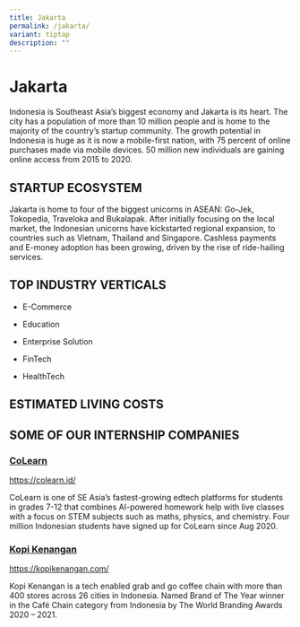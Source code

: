 ```yaml
---
title: Jakarta
permalink: /jakarta/
variant: tiptap
description: ""
---
```

<h1><strong>Jakarta</strong></h1>
<p>Indonesia is Southeast Asia’s biggest economy and Jakarta is its heart.
The city has a population of more than 10 million people and is home to
the majority of the country’s startup community. The growth potential in
Indonesia is huge as it is now a mobile-first nation, with 75 percent of
online purchases made via mobile devices. 50 million new individuals are
gaining online access from 2015 to 2020.</p>
<h2><strong>STARTUP ECOSYSTEM</strong></h2>
<p>Jakarta is home to four of the biggest unicorns in ASEAN: Go-Jek, Tokopedia,
Traveloka and Bukalapak. After initially focusing on the local market,
the Indonesian unicorns have kickstarted regional expansion, to countries
such as Vietnam, Thailand and Singapore. Cashless payments and E-money
adoption has been growing, driven by the rise of ride-hailing services.</p>
<h2><strong>TOP INDUSTRY VERTICALS</strong></h2>
<p></p>
<ul data-tight="true" class="tight">
<li>
<p>E-Commerce</p>
</li>
<li>
<p>Education</p>
</li>
<li>
<p>Enterprise Solution</p>
</li>
<li>
<p>FinTech</p>
</li>
<li>
<p>HealthTech</p>
</li>
</ul>
<p></p>
<h2><strong>ESTIMATED LIVING COSTS​</strong></h2>
<h2></h2>
<h2><strong>SOME OF OUR INTERNSHIP COMPANIES</strong></h2>
<h3><strong><a href="https://colearn.id/" rel="noopener noreferrer nofollow" target="blank">CoLearn</a></strong></h3>
<p><a href="https://colearn.id/" rel="noopener noreferrer nofollow" target="_blank">https://colearn.id/</a>
</p>
<p>CoLearn is one of SE Asia’s fastest-growing edtech platforms for students
in grades 7-12 that combines AI-powered homework help with live classes
with a focus on STEM subjects such as maths, physics, and chemistry. Four
million Indonesian students have signed up for CoLearn since Aug 2020.</p>
<h3><strong><a href="https://kopikenangan.com/" rel="noopener noreferrer nofollow" target="blank">Kopi Kenangan</a></strong></h3>
<p><a href="https://colearn.id/" rel="noopener noreferrer nofollow" target="_blank">https://kopikenangan.com/</a>
</p>
<p>Kopi Kenangan is a tech enabled grab and go coffee chain with more than
400 stores across 26 cities in Indonesia. Named Brand of The Year winner
in the Café Chain category from Indonesia by The World Branding Awards
2020 – 2021.</p>
